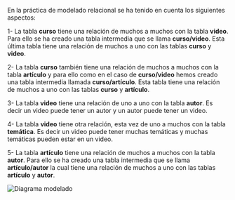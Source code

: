 En la práctica de modelado relacional se ha tenido en cuenta los siguientes aspectos:

1- La tabla **curso**  tiene una relación de muchos a muchos con la tabla **video**. Para ello se ha creado una tabla intermedia que se llama **curso/video**. Esta última tabla tiene una relación de muchos a uno con las tablas **curso** y **video**.

2- La tabla **curso** también tiene una relación de muchos a muchos con la tabla **artículo** y para ello como en el caso de **curso/video** hemos creado una tabla intermedia llamada **curso/artículo**. Esta tabla tiene una relación de muchos a uno con las tablas **curso** y **artículo**.

3- La tabla **video** tiene una relación de uno a uno con la tabla **autor**. Es decir un video puede tener un autor y un autor puede tener un video.
	
4- La tabla **video** tiene otra relación, esta vez de uno a muchos con la tabla **temática**. Es decir un video puede tener muchas temáticas y muchas temáticas pueden estar en un video.

5- La tabla **artículo** tiene una relación de muchos a muchos con la tabla **autor**. Para ello se ha creado una tabla intermedia que se llama **artículo/autor** la cual tiene una relación de muchos a uno con las tablas **artículo** y **autor**.


![Diagrama modelado](https://user-images.githubusercontent.com/107713900/215258827-164760a7-f642-4d10-b862-2f55dc7e3692.png)
